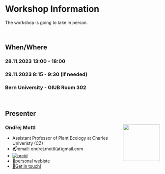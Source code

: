 # Workshop Information

The workshop is going to take in person.

<br>

## When/Where

### **28.11.2023** 13:00 - 18:00

### **29.11.2023** 8:15 - 9:30 (if needed)

### **Bern University** - GIUB Room 302

<br>

## Presenter

### Ondřej Mottl <img src="https://ondrejmottl.github.io/profile_mottl_zoom.jpg" align="right" width="120" />

- Assistant Professor of Plant Ecology at Charles Univeristy (CZ)
- 📬email: ondrej.mottl(at)gmail.com
- [![orcid](https://img.shields.io/badge/orcid-0000--0002--9796--5081-brightgreen.svg)](https://orcid.org/0000-0002-9796-5081)
- [🔗personal webiste](https://ondrejmottl.github.io/)
- [🤝Get in touch!](https://ondrejmottl.github.io/collaboration/get_in_touch.html)
